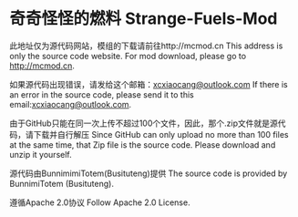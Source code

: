 # 奇奇怪怪的燃料  Strange-Fuels-Mod
此地址仅为源代码网站，模组的下载请前往http://mcmod.cn
This address is only the source code website. For mod download, please go to http://mcmod.cn.

如果源代码出现错误，请发给这个邮箱：xcxiaocang@outlook.com
If there is an error in the source code, please send it to this email:xcxiaocang@outlook.com.

由于GitHub只能在同一次上传不超过100个文件，因此，那个.zip文件就是源代码，请下载并自行解压
Since GitHub can only upload no more than 100 files at the same time, that Zip file is the source code. Please download and unzip it yourself.

源代码由BunnimimiTotem(Busituteng)提供
The source code is provided by BunnimiTotem (Busituteng).

遵循Apache 2.0协议
Follow Apache 2.0 License.
